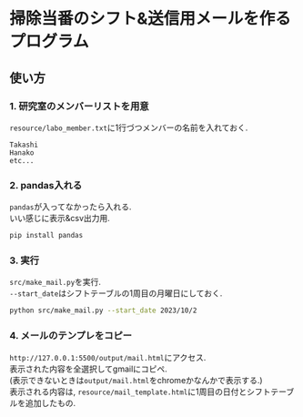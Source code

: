 # 掃除当番のシフト&送信用メールを作るプログラム

## 使い方
### 1. 研究室のメンバーリストを用意
`resource/labo_member.txt`に1行づつメンバーの名前を入れておく.
~~~
Takashi
Hanako
etc...
~~~

### 2. pandas入れる
`pandas`が入ってなかったら入れる.  
いい感じに表示&csv出力用.
~~~bash
pip install pandas
~~~

### 3. 実行
`src/make_mail.py`を実行.  
`--start_date`はシフトテーブルの1周目の月曜日にしておく.  
~~~bash
python src/make_mail.py --start_date 2023/10/2
~~~

### 4. メールのテンプレをコピー
`http://127.0.0.1:5500/output/mail.html`にアクセス.  
表示された内容を全選択してgmailにコピペ.  
(表示できないときは`output/mail.html`をchromeかなんかで表示する.)  
表示される内容は, `resource/mail_template.html`に1周目の日付とシフトテーブルを追加したもの.